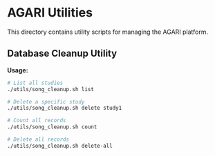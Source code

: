 # AGARI Utilities

This directory contains utility scripts for managing the AGARI platform.

## Database Cleanup Utility

**Usage:**
```bash
# List all studies
./utils/song_cleanup.sh list

# Delete a specific study
./utils/song_cleanup.sh delete study1

# Count all records
./utils/song_cleanup.sh count

# Delete all records
./utils/song_cleanup.sh delete-all
```